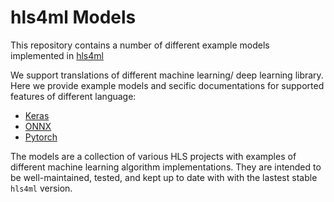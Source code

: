 # hls4ml Models
This repository contains a number of different example models implemented in [hls4ml](https://hls-fpga-machine-learning.github.io/hls4ml/)

We support translations of different machine learning/ deep learning library. Here we provide example models and secific documentations for supported features of different language:

- [Keras](./keras-to-hls)
- [ONNX](./onnx-to-hls)
- [Pytorch](./pytorch-to-hls)

The models are a collection of various HLS projects with examples of different machine learning algorithm implementations. They are intended to be well-maintained, tested, and kept up to date with with the lastest stable `hls4ml` version.
